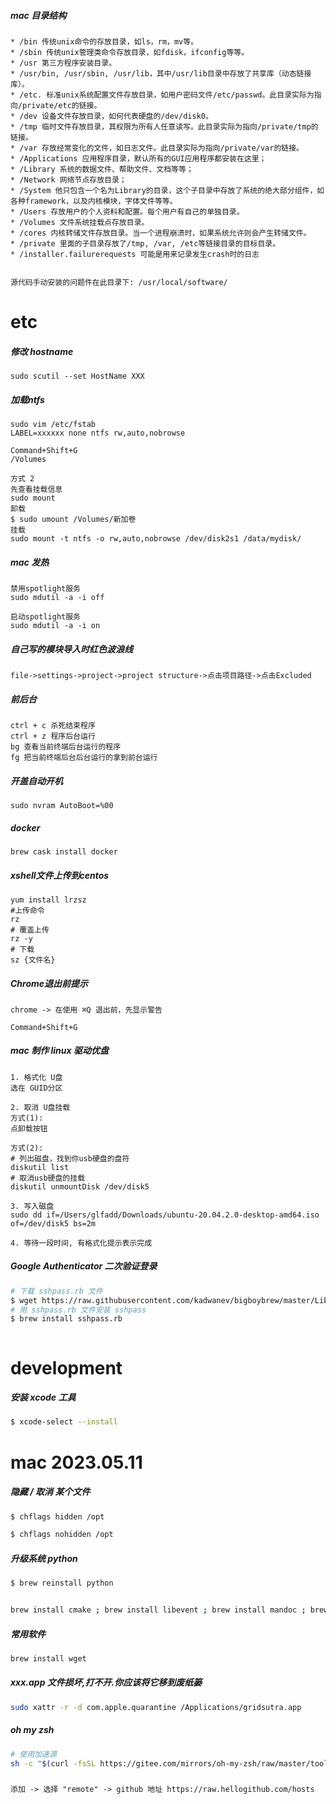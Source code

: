 ##### mac 目录结构

```
* /bin 传统unix命令的存放目录，如ls，rm，mv等。
* /sbin 传统unix管理类命令存放目录，如fdisk，ifconfig等等。
* /usr 第三方程序安装目录。
* /usr/bin, /usr/sbin, /usr/lib，其中/usr/lib目录中存放了共享库（动态链接库）。
* /etc. 标准unix系统配置文件存放目录，如用户密码文件/etc/passwd。此目录实际为指向/private/etc的链接。
* /dev 设备文件存放目录，如何代表硬盘的/dev/disk0。
* /tmp 临时文件存放目录，其权限为所有人任意读写。此目录实际为指向/private/tmp的链接。
* /var 存放经常变化的文件，如日志文件。此目录实际为指向/private/var的链接。
* /Applications 应用程序目录，默认所有的GUI应用程序都安装在这里；
* /Library 系统的数据文件、帮助文件、文档等等；
* /Network 网络节点存放目录；
* /System 他只包含一个名为Library的目录，这个子目录中存放了系统的绝大部分组件，如各种framework，以及内核模块，字体文件等等。
* /Users 存放用户的个人资料和配置。每个用户有自己的单独目录。
* /Volumes 文件系统挂载点存放目录。
* /cores 内核转储文件存放目录。当一个进程崩溃时，如果系统允许则会产生转储文件。
* /private 里面的子目录存放了/tmp, /var, /etc等链接目录的目标目录。
* /installer.failurerequests 可能是用来记录发生crash时的日志


源代码手动安装的问题件在此目录下: /usr/local/software/
```

# etc

##### 修改 hostname

```
sudo scutil --set HostName XXX
```

##### 加载ntfs

```
sudo vim /etc/fstab
LABEL=xxxxxx none ntfs rw,auto,nobrowse

Command+Shift+G
/Volumes

方式 2
先查看挂载信息
sudo mount
卸载
$ sudo umount /Volumes/新加卷
挂载
sudo mount -t ntfs -o rw,auto,nobrowse /dev/disk2s1 /data/mydisk/
```

##### mac 发热

```
禁用spotlight服务
sudo mdutil -a -i off 

启动spotlight服务
sudo mdutil -a -i on
```

##### 自己写的模块导入时红色波浪线

```
file->settings->project->project structure->点击项目路径->点击Excluded
```

##### 前后台

```
ctrl + c 杀死结束程序
ctrl + z 程序后台运行
bg 查看当前终端后台运行的程序
fg 把当前终端后台后台运行的拿到前台运行
```

##### 开盖自动开机

```
sudo nvram AutoBoot=%00
```

##### docker

```
brew cask install docker
```

##### xshell文件上传到centos

```
yum install lrzsz
#上传命令
rz    
# 覆盖上传
rz -y  
# 下载
sz {文件名} 
```

##### Chrome退出前提示

```
chrome -> 在使用 ⌘Q 退出前，先显示警告
```



```
Command+Shift+G
```

##### mac 制作 linux 驱动优盘

```
1. 格式化 U盘
选在 GUID分区

2. 取消 U盘挂载
方式(1): 
点卸载按钮

方式(2):
# 列出磁盘，找到你usb硬盘的盘符
diskutil list
# 取消usb硬盘的挂载
diskutil unmountDisk /dev/disk5

3. 写入磁盘
sudo dd if=/Users/glfadd/Downloads/ubuntu-20.04.2.0-desktop-amd64.iso of=/dev/disk5 bs=2m

4. 等待一段时间, 有格式化提示表示完成
```

##### Google Authenticator 二次验证登录

```bash
# 下载 sshpass.rb 文件
$ wget https://raw.githubusercontent.com/kadwanev/bigboybrew/master/Library/Formula/sshpass.rb
# 用 sshpass.rb 文件安装 sshpass
$ brew install sshpass.rb



```



# development

##### 安装 xcode 工具

```bash
$ xcode-select --install
```



# mac 2023.05.11

##### 隐藏 / 取消 某个文件

```bash
$ chflags hidden /opt

$ chflags nohidden /opt
```

##### 升级系统 python

```bash
$ brew reinstall python


brew install cmake ; brew install libevent ; brew install mandoc ; brew install libcbor ; brew install libfido2 ; brew install zlib ; brew install lz4 ; brew install zstd
```

##### 常用软件

```bash
brew install wget
```

##### xxx.app 文件损坏,打不开.你应该将它移到废纸篓

```bash
sudo xattr -r -d com.apple.quarantine /Applications/gridsutra.app
```

##### oh my zsh

```bash
# 使用加速源
sh -c "$(curl -fsSL https://gitee.com/mirrors/oh-my-zsh/raw/master/tools/install.sh)"
```

#####

```
添加 -> 选择 "remote" -> github 地址 https://raw.hellogithub.com/hosts
```



